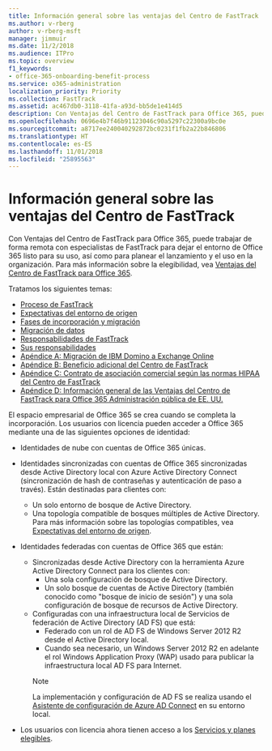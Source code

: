 ```yaml
---
title: Información general sobre las ventajas del Centro de FastTrack
ms.author: v-rberg
author: v-rberg-msft
manager: jimmuir
ms.date: 11/2/2018
ms.audience: ITPro
ms.topic: overview
f1_keywords:
- office-365-onboarding-benefit-process
ms.service: o365-administration
localization_priority: Priority
ms.collection: FastTrack
ms.assetid: ac467db0-3118-41fa-a93d-bb5de1e414d5
description: Con Ventajas del Centro de FastTrack para Office 365, puede trabajar de forma remota con especialistas de FastTrack para dejar el entorno de Office 365 listo para su uso, así como para planear el lanzamiento y el uso en la organización. Para más información sobre la elegibilidad, vea Ventajas del Centro de FastTrack para Office 365.
ms.openlocfilehash: 0696e4b7f46b91123046c90a5297c22300a9bc0e
ms.sourcegitcommit: a8717ee240040292872bc0231f1fb2a22b846806
ms.translationtype: HT
ms.contentlocale: es-ES
ms.lasthandoff: 11/01/2018
ms.locfileid: "25895563"
---
```

# <a name="fasttrack-center-benefit-overview"></a>Información general sobre las ventajas del Centro de FastTrack

Con Ventajas del Centro de FastTrack para Office 365, puede trabajar de forma remota con especialistas de FastTrack para dejar el entorno de Office 365 listo para su uso, así como para planear el lanzamiento y el uso en la organización. Para más información sobre la elegibilidad, vea [Ventajas del Centro de FastTrack para Office 365](O365-fasttrack-benefit-for-office-365.md).
  
Tratamos los siguientes temas:
- [Proceso de FastTrack](O365-fasttrack-process.md) 
- [Expectativas del entorno de origen](O365-source-environment-expectations.md)
- [Fases de incorporación y migración](O365-onboarding-and-migration.md)
- [Migración de datos](O365-data-migration.md)
- [Responsabilidades de FastTrack](O365-fasttrack-responsibilities.md)
- [Sus responsabilidades](O365-your-responsibilities.md) 
- [Apéndice A: Migración de IBM Domino a Exchange Online](O365-from-ibm-domino-to-exchange-online.md)
- [Apéndice B: Beneficio adicional del Centro de FastTrack](O365-fasttrack-additional-benefits.md)
- [Apéndice C: Contrato de asociación comercial según las normas HIPAA del Centro de FastTrack](O365-hipaa-business-associate-agreement.md)
- [Apéndice D: Información general de las Ventajas del Centro de FastTrack para Office 365 Administración pública de EE. UU.](US-Gov-appendix-overview.md)
    
El espacio empresarial de Office 365 se crea cuando se completa la incorporación. Los usuarios con licencia pueden acceder a Office 365 mediante una de las siguientes opciones de identidad:
- Identidades de nube con cuentas de Office 365 únicas.
- Identidades sincronizadas con cuentas de Office 365 sincronizadas desde Active Directory local con Azure Active Directory Connect (sincronización de hash de contraseñas y autenticación de paso a través). Están destinadas para clientes con:
  - Un solo entorno de bosque de Active Directory.
  - Una topología compatible de bosques múltiples de Active Directory. Para más información sobre las topologías compatibles, vea [Expectativas del entorno de origen](O365-source-environment-expectations.md).
- Identidades federadas con cuentas de Office 365 que están:
  - Sincronizadas desde Active Directory con la herramienta Azure Active Directory Connect para los clientes con:
      - Una sola configuración de bosque de Active Directory.
      - Un solo bosque de cuentas de Active Directory (también conocido como "bosque de inicio de sesión") y una sola configuración de bosque de recursos de Active Directory.
  - Configuradas con una infraestructura local de Servicios de federación de Active Directory (AD FS) que está:
      - Federado con un rol de AD FS de Windows Server 2012 R2 desde el Active Directory local.
      - Cuando sea necesario, un Windows Server 2012 R2 en adelante el rol Windows Application Proxy (WAP) usado para publicar la infraestructura local AD FS para Internet.
    > [!NOTE]
    > La implementación y configuración de AD FS se realiza usando el [Asistente de configuración de Azure AD Connect](https://go.microsoft.com/fwlink/?linkid=844794) en su entorno local. 
  
- Los usuarios con licencia ahora tienen acceso a los [Servicios y planes elegibles](O365-eligible-services-and-plans.md).
    

 
